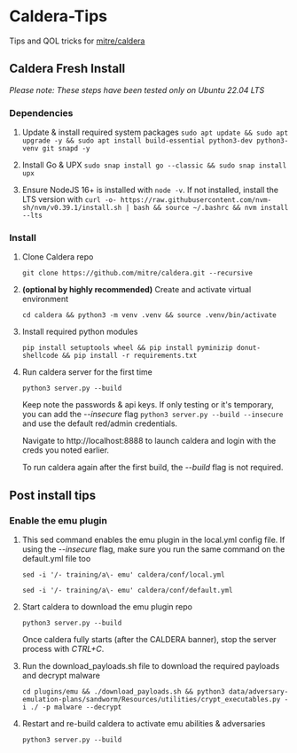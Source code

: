 # Caldera-Tips
Tips and QOL tricks for [mitre/caldera](https://github.com/mitre/caldera)

## Caldera Fresh Install

_Please note: These steps have been tested only on Ubuntu 22.04 LTS_

### Dependencies
1. Update & install required system packages `sudo apt update && sudo apt upgrade -y && sudo apt install build-essential python3-dev python3-venv git snapd -y`

2. Install Go & UPX `sudo snap install go --classic && sudo snap install upx`

3. Ensure NodeJS 16+ is installed with `node -v`. If not installed, install the LTS version with `curl -o- https://raw.githubusercontent.com/nvm-sh/nvm/v0.39.1/install.sh | bash && source ~/.bashrc && nvm install --lts`

### Install
1. Clone Caldera repo
   ```
   git clone https://github.com/mitre/caldera.git --recursive
   ```

2. **(optional by highly recommended)** Create and activate virtual environment
   ```
   cd caldera && python3 -m venv .venv && source .venv/bin/activate
   ```

3. Install required python modules
   ```
   pip install setuptools wheel && pip install pyminizip donut-shellcode && pip install -r requirements.txt
   ```

4. Run caldera server for the first time
   ```
   python3 server.py --build
   ```
   Keep note the passwords & api keys. If only testing or it's temporary, you can add the _--insecure_ flag `python3 server.py --build --insecure` and use the default red/admin credentials.

   Navigate to http://localhost:8888 to launch caldera and login with the creds you noted earlier.

   To run caldera again after the first build, the _--build_ flag is not required.

## Post install tips

### Enable the emu plugin
1. This sed command enables the emu plugin in the local.yml config file. If using the _--insecure_ flag, make sure you run the same command on the default.yml file too
   ```
   sed -i '/- training/a\- emu' caldera/conf/local.yml
   ```
   ```
   sed -i '/- training/a\- emu' caldera/conf/default.yml
   ```

2. Start caldera to download the emu plugin repo
   ```
   python3 server.py --build
   ```
   Once caldera fully starts (after the CALDERA banner), stop the server process with _CTRL+C_.

3. Run the download_payloads.sh file to download the required payloads and decrypt malware
   ```
   cd plugins/emu && ./download_payloads.sh && python3 data/adversary-emulation-plans/sandworm/Resources/utilities/crypt_executables.py -i ./ -p malware --decrypt
   ```

4. Restart and re-build caldera to activate emu abilities & adversaries
   ```
   python3 server.py --build
   ```

